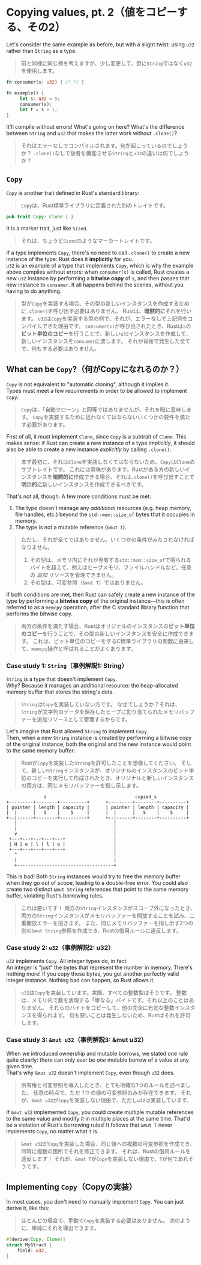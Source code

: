 # Copying values, pt. 2（値をコピーする、その2）

Let's consider the same example as before, but with a slight twist: using `u32` rather than `String` as a type.

> 前と同様に同じ例を考えますが、少し変更して、型に`String`ではなく`u32`を使用します。

```rust
fn consumer(s: u32) { /* */ }

fn example() {
     let s: u32 = 5;
     consumer(s);
     let t = s + 1;
}
```

It'll compile without errors! What's going on here? What's the difference between `String` and `u32`
that makes the latter work without `.clone()`?

> それはエラーなしでコンパイルされます。何が起こっているのでしょうか？
> `.clone()`なしで後者を機能させる`String`と`u32`の違いは何でしょうか？

## `Copy`

`Copy` is another trait defined in Rust's standard library:

> `Copy`は、Rust標準ライブラリに定義された別のトレイトです。

```rust
pub trait Copy: Clone { }
```

It is a marker trait, just like `Sized`.

> それは、ちょうど`Sized`のようなマーカートレイトです。

If a type implements `Copy`, there's no need to call `.clone()` to create a new instance of the type:
Rust does it **implicitly** for you.\
`u32` is an example of a type that implements `Copy`, which is why the example above compiles without errors:
when `consumer(s)` is called, Rust creates a new `u32` instance by performing a **bitwise copy** of `s`,
and then passes that new instance to `consumer`. It all happens behind the scenes, without you having to do anything.

> 型が`Copy`を実装する場合、その型の新しいインスタンスを作成するために`.clone()`を呼び出す必要はありません。
> Rustは、**暗黙的に**それを行います。
> `u32`は`Copy`を実装する型の例で、それが、エラーなしで上記例をコンパイルできた理由です。
> `consumer(s)`が呼び出されたとき、Rustは`s`の**ビット単位のコピー**を行うことで、新しい`u32`インスタンスを作成して、新しいインスタンスを`consumer`に渡します。
> それが背後で発生した全てで、何もする必要はありません。

## What can be `Copy`?（何がCopyになれるのか？）

`Copy` is not equivalent to "automatic cloning", although it implies it.\
Types must meet a few requirements in order to be allowed to implement `Copy`.

> `Copy`は、「自動クローン」と同等ではありませんが、それを暗に意味します。
> `Copy`を実装するために従わなくてはならないいくつかの要件を満たす必要があります。

First of all, it must implement `Clone`, since `Copy` is a subtrait of `Clone`.
This makes sense: if Rust can create a new instance of a type _implicitly_, it should
also be able to create a new instance _explicitly_ by calling `.clone()`.

> まず最初に、それは`Clone`を実装しなくてはならないため、`Copy`は`Clone`のサブトレイトです。
> これには意味があります。Rustがある方の新しいインスタンスを**暗黙的に**作成できる場合、それは`.clone()`を呼び出すことで**明示的に**新しいインスタンスを作成できるべきです。

That's not all, though. A few more conditions must be met:

1. The type doesn't manage any _additional_ resources (e.g. heap memory, file handles, etc.) beyond the `std::mem::size_of`
   bytes that it occupies in memory.
2. The type is not a mutable reference (`&mut T`).

> ただし、それが全てではありません。いくつかの条件がみたされなければなりません。
>
> 1. その型は、メモリ内にそれが専有する`std::mem::size_of`で得られるバイトを超えて、例えばヒープメモリ、ファイルハンドルなど、任意の _追加_ リソースを管理できません。
> 2. その型は、可変参照（`&mut T`）ではありません。

If both conditions are met, then Rust can safely create a new instance of the type by performing a **bitwise copy**
of the original instance—this is often referred to as a `memcpy` operation, after the C standard library function
that performs the bitwise copy.

> 両方の条件を満たす場合、Rustはオリジナルのインスタンスの**ビット単位のコピー**を行うことで、その型の新しいインスタンスを安全に作成できます。
> これは、ビット単位のコピーをするC標準ライブラリの関数に由来して、`memcpy`操作と呼ばれることがよくあります。

### Case study 1: `String`（事例解説1: String）

`String` is a type that doesn't implement `Copy`.\
Why? Because it manages an additional resource: the heap-allocated memory buffer that stores the string's data.

> `String`は`Copy`を実装していない方です。
> なぜでしょうか？それは、`String`が文字列のデータを保存したヒープに割り当てられたメモリバッファーを追加リソースとして管理するからです。

Let's imagine that Rust allowed `String` to implement `Copy`.\
Then, when a new `String` instance is created by performing a bitwise copy of the original instance, both the original
and the new instance would point to the same memory buffer:

> Rustが`Copy`を実装した`String`を許可したことを想像してください。
> そして、新しい`String`インスタンスが、オリジナルのインスタンスのビット単位のコピーを実行して作成されたとき、オリジナルと新しいインスタンスの両方は、同じメモリバッファーを指し示します。

```text
              s                                 copied_s
+---------+--------+----------+      +---------+--------+----------+
| pointer | length | capacity |      | pointer | length | capacity |
|  |      |   5    |    5     |      |  |      |   5    |    5     |
+--|------+--------+----------+      +--|------+--------+----------+
   |                                    |
   |                                    |
   v                                    |
 +---+---+---+---+---+                  |
 | H | e | l | l | o |                  |
 +---+---+---+---+---+                  |
   ^                                    |
   |                                    |
   +------------------------------------+
```

This is bad!
Both `String` instances would try to free the memory buffer when they go out of scope,
leading to a double-free error.
You could also create two distinct `&mut String` references that point to the same memory buffer,
violating Rust's borrowing rules.

> これは悪いです！
> 両方の`String`インスタンスがスコープ外になったとき、両方の`String`インスタンスがメモリバッファーを開放することを試み、二重開放エラーを招きます。
> また、同じメモリバッファーを指し示す2つの別の`&mut String`参照を作成でき、Rustの借用ルールに違反します。

### Case study 2: `u32`（事例解説2: u32）

`u32` implements `Copy`. All integer types do, in fact.\
An integer is "just" the bytes that represent the number in memory. There's nothing more!
If you copy those bytes, you get another perfectly valid integer instance.
Nothing bad can happen, so Rust allows it.

> `u32`は`Copy`を実装しています。実際、すべての整数型はそうです。
> 整数は、メモリ内で数を表現する「単なる」バイトです。それ以上のことはありません。
> それらのバイトをコピーして、他の完全に有効な整数インスタンスを得られます。
> 何も悪いことは発生しないため、Rustはそれを許可します。

### Case study 3: `&mut u32`（事例解説3: &mut u32）

When we introduced ownership and mutable borrows, we stated one rule quite clearly: there
can only ever be _one_ mutable borrow of a value at any given time.\
That's why `&mut u32` doesn't implement `Copy`, even though `u32` does.

> 所有権と可変参照を導入したとき、とても明確な1つのルールを述べました。
> 任意の時点で、ただ _1つ_ の値の可変参照のみが存在できます。
> それが、`&mut u32`が`Copy`を実装しない理由で、ただし`u32`は実装しています。

If `&mut u32` implemented `Copy`, you could create multiple mutable references to
the same value and modify it in multiple places at the same time.
That'd be a violation of Rust's borrowing rules!
It follows that `&mut T` never implements `Copy`, no matter what `T` is.

> `&mut u32`が`Copy`を実装した場合、同じ値への複数の可変参照を作成でき、同時に複数の箇所でそれを修正できます。
> それは、Rustの借用ルールを違反します！
> それが、`&mut T`が`Copy`を実装しない理由で、`T`が何であれそうです。

## Implementing `Copy`（Copyの実装）

In most cases, you don't need to manually implement `Copy`.
You can just derive it, like this:

> ほとんどの場合で、手動で`Copy`を実装する必要はありません。
> 次のように、単純にそれを導出できます。

```rust
#[derive(Copy, Clone)]
struct MyStruct {
    field: u32,
}
```
